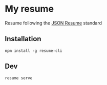 # My resume

Resume following the [JSON Resume](https://jsonresume.org/) standard

## Installation

```
npm install -g resume-cli
```

## Dev

```
resume serve
```

